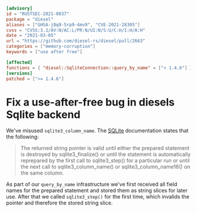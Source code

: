 ```toml
[advisory]
id = "RUSTSEC-2021-0037"
package = "diesel"
aliases = ["GHSA-j8q9-5rp9-4mv9", "CVE-2021-28305"]
cvss = "CVSS:3.1/AV:N/AC:L/PR:N/UI:N/S:U/C:H/I:H/A:H"
date = "2021-03-05"
url = "https://github.com/diesel-rs/diesel/pull/2663"
categories = ["memory-corruption"]
keywords = ["use after free"]

[affected]
functions = { "diesel::SqliteConnection::query_by_name" = ["< 1.4.6"] }
[versions]
patched = [">= 1.4.6"]
```

# Fix a use-after-free bug in diesels Sqlite backend

We've misused `sqlite3_column_name`. The
[SQLite](https://www.sqlite.org/c3ref/column_name.html) documentation
states that the following:

> The returned string pointer is valid until either the prepared statement
> is destroyed by sqlite3_finalize() or until the statement is automatically
> reprepared by the first call to sqlite3_step() for a particular
> run or until the next call to sqlite3_column_name()
> or sqlite3_column_name16() on the same column.

As part of our `query_by_name` infrastructure we've first received all
field names for the prepared statement and stored them as string slices
for later use. After that we called `sqlite3_step()` for the first time,
which invalids the pointer and therefore the stored string slice.

